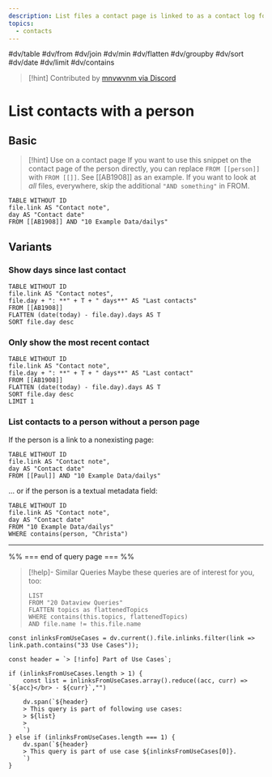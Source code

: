```yaml
---
description: List files a contact page is linked to as a contact log for this person
topics:
  - contacts
---
```

#dv/table #dv/from #dv/join #dv/min #dv/flatten #dv/groupby #dv/sort #dv/date #dv/limit #dv/contains 

> [!hint] Contributed by [mnvwvnm via Discord](https://discord.com/channels/686053708261228577/875721010144477204/1003820438696243260)


# List contacts with a person

## Basic 

> [!hint] Use on a contact page
> If you want to use this snippet on the contact page of the person directly, you can replace `FROM [[person]]` with `FROM [[]]`. See [[AB1908]] as an example. If you want to look at _all_ files, everywhere, skip the additional `"AND something"` in FROM.

```dataview
TABLE WITHOUT ID 
file.link AS "Contact note", 
day AS "Contact date"
FROM [[AB1908]] AND "10 Example Data/dailys"
```

## Variants

### Show days since last contact

```dataview
TABLE WITHOUT ID
file.link AS "Contact notes",
file.day + ": **" + T + " days**" AS "Last contacts" 
FROM [[AB1908]] 
FLATTEN (date(today) - file.day).days AS T 
SORT file.day desc
```

### Only show the most recent contact

```dataview
TABLE WITHOUT ID
file.link AS "Contact note",
file.day + ": **" + T + " days**" AS "Last contact" 
FROM [[AB1908]] 
FLATTEN (date(today) - file.day).days AS T 
SORT file.day desc
LIMIT 1
```

### List contacts to a person without a person page

If the person is a link to a nonexisting page:

```dataview
TABLE WITHOUT ID 
file.link AS "Contact note", 
day AS "Contact date"
FROM [[Paul]] AND "10 Example Data/dailys"
```

... or if the person is a textual metadata field:

```dataview
TABLE WITHOUT ID 
file.link AS "Contact note", 
day AS "Contact date"
FROM "10 Example Data/dailys"
WHERE contains(person, "Christa")
```

---
%% === end of query page === %%
> [!help]- Similar Queries
> Maybe these queries are of interest for you, too:
> ```dataview
> LIST
> FROM "20 Dataview Queries"
> FLATTEN topics as flattenedTopics
> WHERE contains(this.topics, flattenedTopics)
> AND file.name != this.file.name
> ```

```dataviewjs
const inlinksFromUseCases = dv.current().file.inlinks.filter(link => link.path.contains("33 Use Cases"));

const header = `> [!info] Part of Use Cases`;

if (inlinksFromUseCases.length > 1) {
	const list = inlinksFromUseCases.array().reduce((acc, curr) => `${acc}</br> - ${curr}`,"")

	dv.span(`${header}
    > This query is part of following use cases:
    > ${list}
    > 
	`)
} else if (inlinksFromUseCases.length === 1) {
	dv.span(`${header}
    > This query is part of use case ${inlinksFromUseCases[0]}.
	`)
}
```
